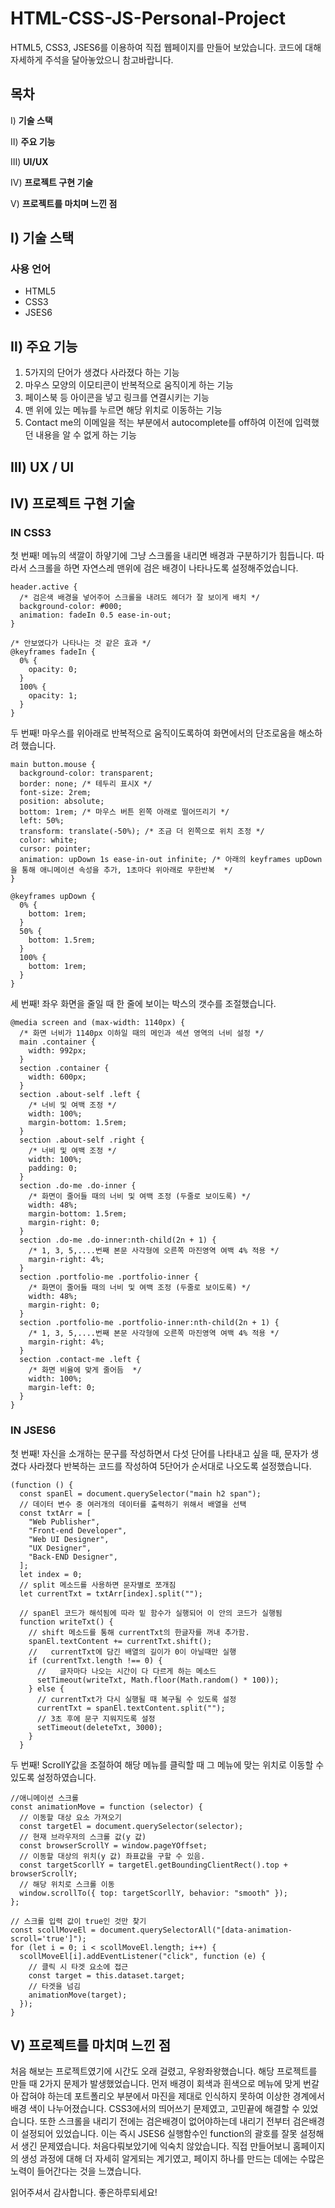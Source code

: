 # HTML-CSS-JS-Personal-Project

HTML5, CSS3, JSES6를 이용하여 직접 웹페이지를 만들어 보았습니다. 코드에 대해 자세하게 주석을 달아놓았으니 참고바랍니다.
 
## 목차

Ⅰ) **기술 스택**

Ⅱ) **주요 기능**

Ⅲ) **UI/UX**

Ⅳ) **프로젝트 구현 기술**

Ⅴ) **프로젝트를 마치며 느낀 점**


## Ⅰ) 기술 스택

### 사용 언어

- HTML5
- CSS3
- JSES6


## Ⅱ) 주요 기능

1. 5가지의 단어가 생겼다 사라졌다 하는 기능
2. 마우스 모양의 이모티콘이 반복적으로 움직이게 하는 기능
3. 페이스북 등 아이콘을 넣고 링크를 연결시키는 기능
4. 맨 위에 있는 메뉴를 누르면 해당 위치로 이동하는 기능
5. Contact me의 이메일을 적는 부분에서 autocomplete를 off하여 이전에 입력했던 내용을 알 수 없게 하는 기능

## Ⅲ) UX / UI












## Ⅳ) 프로젝트 구현 기술

### IN CSS3

첫 번째! 메뉴의 색깔이 하얗기에 그냥 스크롤을 내리면 배경과 구분하기가 힘듭니다. 따라서 스크롤을 하면 자연스레 맨위에 검은 배경이 나타나도록 설정해주었습니다.

```
header.active {
  /* 검은색 배경을 넣어주어 스크롤을 내려도 헤더가 잘 보이게 배치 */
  background-color: #000;
  animation: fadeIn 0.5 ease-in-out;
}

/* 안보였다가 나타나는 것 같은 효과 */
@keyframes fadeIn {
  0% {
    opacity: 0;
  }
  100% {
    opacity: 1;
  }
}
```

두 번째! 마우스를 위아래로 반복적으로 움직이도록하여 화면에서의 단조로움을 해소하려 했습니다.

```
main button.mouse {
  background-color: transparent;
  border: none; /* 테두리 표시X */
  font-size: 2rem;
  position: absolute;
  bottom: 1rem; /* 마우스 버튼 왼쪽 아래로 떨어뜨리기 */
  left: 50%;
  transform: translate(-50%); /* 조금 더 왼쪽으로 위치 조정 */
  color: white;
  cursor: pointer;
  animation: upDown 1s ease-in-out infinite; /* 아래의 keyframes upDown을 통해 애니메이션 속성을 추가, 1초마다 위아래로 무한반복  */
}

@keyframes upDown {
  0% {
    bottom: 1rem;
  }
  50% {
    bottom: 1.5rem;
  }
  100% {
    bottom: 1rem;
  }
}
```

세 번째! 좌우 화면을 줄일 때 한 줄에 보이는 박스의 갯수를 조절했습니다. 

```
@media screen and (max-width: 1140px) {
  /* 화면 너비가 1140px 이하일 때의 메인과 섹션 영역의 너비 설정 */
  main .container {
    width: 992px;
  }
  section .container {
    width: 600px;
  }
  section .about-self .left {
    /* 너비 및 여백 조정 */
    width: 100%;
    margin-bottom: 1.5rem;
  }
  section .about-self .right {
    /* 너비 및 여백 조정 */
    width: 100%;
    padding: 0;
  }
  section .do-me .do-inner {
    /* 화면이 줄어들 때의 너비 및 여백 조정 (두줄로 보이도록) */
    width: 48%;
    margin-bottom: 1.5rem;
    margin-right: 0;
  }
  section .do-me .do-inner:nth-child(2n + 1) {
    /* 1, 3, 5,....번째 본문 사각형에 오른쪽 마진영역 여백 4% 적용 */
    margin-right: 4%;
  }
  section .portfolio-me .portfolio-inner {
    /* 화면이 줄어들 때의 너비 및 여백 조정 (두줄로 보이도록) */
    width: 48%;
    margin-right: 0;
  }
  section .portfolio-me .portfolio-inner:nth-child(2n + 1) {
    /* 1, 3, 5,....번째 본문 사각형에 오른쪽 마진영역 여백 4% 적용 */
    margin-right: 4%;
  }
  section .contact-me .left {
    /* 화면 비율에 맞게 줄어듬  */
    width: 100%;
    margin-left: 0;
  }
}
```

### IN JSES6

첫 번째! 자신을 소개하는 문구를 작성하면서 다섯 단어를 나타내고 싶을 때, 문자가 생겼다 사라졌다 반복하는 코드를 작성하여 5단어가 순서대로 나오도록 설정했습니다.
```
(function () {
  const spanEl = document.querySelector("main h2 span");
  // 데이터 변수 중 여러개의 데이터를 출력하기 위해서 배열을 선택
  const txtArr = [
    "Web Publisher",
    "Front-end Developer",
    "Web UI Designer",
    "UX Designer",
    "Back-END Designer",
  ];
  let index = 0;
  // split 메소드를 사용하면 문자별로 쪼개짐
  let currentTxt = txtArr[index].split("");

  // spanEl 코드가 해석됨에 따라 밑 함수가 실행되어 이 안의 코드가 실행됨
  function writeTxt() {
    // shift 메소드를 통해 currentTxt의 한글자를 꺼내 추가함.
    spanEl.textContent += currentTxt.shift();
    //   currentTxt에 담긴 배열의 길이가 0이 아닐때만 실행
    if (currentTxt.length !== 0) {
      //   글자마다 나오는 시간이 다 다르게 하는 메소드
      setTimeout(writeTxt, Math.floor(Math.random() * 100));
    } else {
      // currentTxt가 다시 실행될 때 복구될 수 있도록 설정
      currentTxt = spanEl.textContent.split("");
      // 3초 후에 문구 지워지도록 설정
      setTimeout(deleteTxt, 3000);
    }
  }
```

두 번째! ScrollY값을 조절하여 해당 메뉴를 클릭할 때 그 메뉴에 맞는 위치로 이동할 수 있도록 설정하였습니다. 
```
//애니메이션 스크롤
const animationMove = function (selector) {
  // 이동할 대상 요소 가져오기
  const targetEl = document.querySelector(selector);
  // 현재 브라우저의 스크롤 값(y 값)
  const browserScrollY = window.pageYOffset;
  // 이동할 대상의 위치(y 값) 좌표값을 구할 수 있음.
  const targetScorllY = targetEl.getBoundingClientRect().top + browserScrollY;
  // 해당 위치로 스크롤 이동
  window.scrollTo({ top: targetScorllY, behavior: "smooth" });
};

// 스크롤 입력 값이 true인 것만 찾기
const scollMoveEl = document.querySelectorAll("[data-animation-scroll='true']");
for (let i = 0; i < scollMoveEl.length; i++) {
  scollMoveEl[i].addEventListener("click", function (e) {
    // 클릭 시 타겟 요소에 접근
    const target = this.dataset.target;
    // 타겟을 넘김
    animationMove(target);
  });
}
```

## Ⅴ) 프로젝트를 마치며 느낀 점

처음 해보는 프로젝트였기에 시간도 오래 걸렸고, 우왕좌왕했습니다. 해당 프로젝트를 만들 때 2가지 문제가 발생했었습니다. 
먼저 배경이 회색과 흰색으로 메뉴에 맞게 번갈아 잡혀야 하는데 포트폴리오 부분에서 마진을 제대로 인식하지 못하여 이상한 경계에서 배경 색이 나누어졌습니다. CSS3에서의 띄어쓰기 문제였고, 고민끝에 해결할 수 있었습니다. 
또한 스크롤을 내리기 전에는 검은배경이 없어야하는데 내리기 전부터 검은배경이 설정되어 있었습니다. 이는 즉시 JSES6 실행함수인 function의 괄호를 잘못 설정해서 생긴 문제였습니다. 처음다뤄보았기에 익숙치 않았습니다.
직접 만들어보니 홈페이지의 생성 과정에 대해 더 자세히 알게되는 계기였고, 페이지 하나를 만드는 데에는 수많은 노력이 들어간다는 것을 느꼈습니다.

읽어주셔서 감사합니다. 좋은하루되세요!
